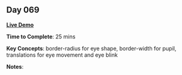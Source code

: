 ## Day 069

**<a href="https://css100.aniqa.dev#day-069">Live Demo</a>**

**Time to Complete**: 25 mins

**Key Concepts**: border-radius for eye shape, border-width for pupil, translations for eye movement and eye blink

**Notes**:
